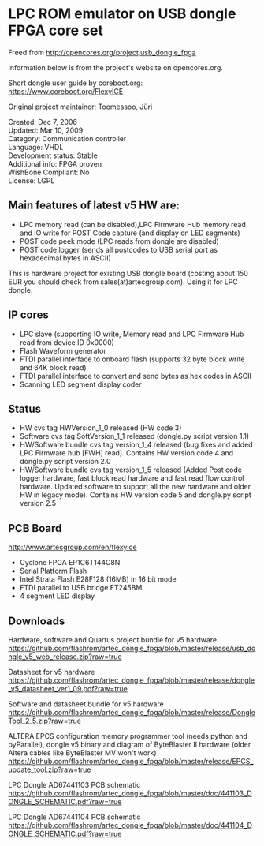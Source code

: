 # LPC ROM emulator on USB dongle FPGA core set

Freed from http://opencores.org/project,usb_dongle_fpga

Information below is from the project's website on opencores.org.

Short dongle user guide by coreboot.org:
https://www.coreboot.org/FlexyICE

Original project maintainer: Toomessoo, Jüri

Created: Dec 7, 2006  
Updated: Mar 10, 2009  
Category: Communication controller  
Language: VHDL  
Development status: Stable  
Additional info: FPGA proven  
WishBone Compliant: No  
License: LGPL  

## Main features of latest v5 HW are:

- LPC memory read (can be disabled),LPC Firmware Hub memory read and IO write for POST Code capture (and display on LED segments)
- POST code peek mode (LPC reads from dongle are disabled)
- POST code logger (sends all postcodes to USB serial port as hexadecimal bytes in ASCII)

This is hardware project for existing USB dongle board (costing about 150 EUR you should check from sales(at)artecgroup.com).
Using it for LPC dongle.

## IP cores

- LPC slave (supporting IO write, Memory read and LPC Firmware Hub read from device ID 0x0000)
- Flash Waveform generator
- FTDI parallel interface to onboard flash (supports 32 byte block write and 64K block read)
- FTDI parallel interface to convert and send bytes as hex codes in ASCII
- Scanning LED segment display coder

## Status
- HW cvs tag HWVersion_1_0 released (HW code 3)
- Software cvs tag SoftVersion_1_1 released (dongle.py script version 1.1)
- HW/Software bundle cvs tag version_1_4 released (bug fixes and added LPC Firmware hub [FWH] read). Contains HW version code 4 and dongle.py script version 2.0
- HW/Software bundle cvs tag version_1_5 released (Added Post code logger hardware, fast block read hardware and fast read flow control hardware. Updated software to support all the new hardware and older HW in legacy mode). Contains HW version code 5 and dongle.py script version 2.5

## PCB Board

http://www.artecgroup.com/en/flexyice

- Cyclone FPGA EP1C6T144C8N
- Serial Platform Flash
- Intel Strata Flash E28F128 (16MB) in 16 bit mode
- FTDI parallel to USB bridge FT245BM
- 4 segment LED display

## Downloads

 Hardware, software and Quartus project bundle for v5 hardware
https://github.com/flashrom/artec_dongle_fpga/blob/master/release/usb_dongle_v5_web_release.zip?raw=true

Datasheet for v5 hardware
https://github.com/flashrom/artec_dongle_fpga/blob/master/release/dongle_v5_datasheet_ver1_09.pdf?raw=true

Software and datasheet bundle for v5 hardware
https://github.com/flashrom/artec_dongle_fpga/blob/master/release/DongleTool_2_5.zip?raw=true

ALTERA EPCS configuration memory programmer tool (needs python and pyParallel), dongle v5 binary and diagram of ByteBlaster II hardware (older Altera cables like ByteBlaster MV won't work)
https://github.com/flashrom/artec_dongle_fpga/blob/master/release/EPCS_update_tool.zip?raw=true

LPC Dongle AD67441103 PCB schematic
https://github.com/flashrom/artec_dongle_fpga/blob/master/doc/441103_DONGLE_SCHEMATIC.pdf?raw=true

LPC Dongle AD67441104 PCB schematic
https://github.com/flashrom/artec_dongle_fpga/blob/master/doc/441104_DONGLE_SCHEMATIC.pdf?raw=true
